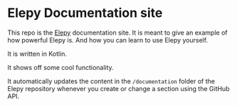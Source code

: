 # Elepy Documentation site

This repo is the [Elepy](https://elepy.com) documentation site. It is meant to give an example of how powerful Elepy is. And how you can learn to use Elepy yourself.

It is written in Kotlin.

It shows off some cool functionality.

It automatically updates the content in the `/documentation` folder of the Elepy repository whenever you create or change a section using the GitHub API.
